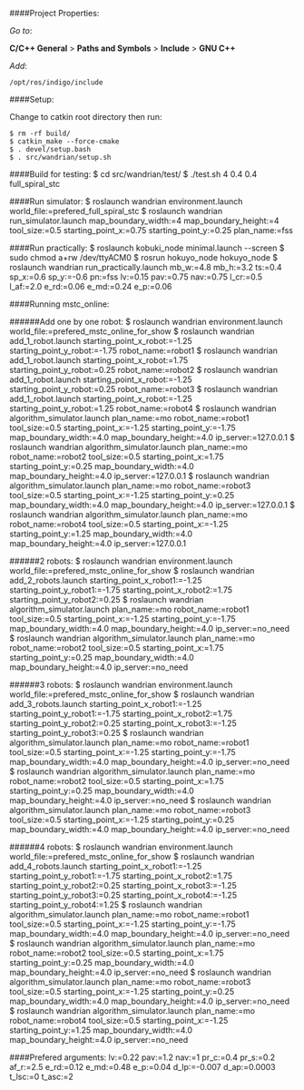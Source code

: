 ####Project Properties:


_Go to_: 

__C/C++ General__ > __Paths and Symbols__ > __Include__ > __GNU C++__

_Add_:

 `/opt/ros/indigo/include`
 
####Setup:

Change to catkin root directory then run:

    $ rm -rf build/
    $ catkin_make --force-cmake
    $ . devel/setup.bash
    $ . src/wandrian/setup.sh

####Build for testing:
    $ cd src/wandrian/test/
    $ ./test.sh 4 0.4 0.4 full_spiral_stc

####Run simulator:
    $ roslaunch wandrian environment.launch world_file:=prefered_full_spiral_stc
    $ roslaunch wandrian run_simulator.launch map_boundary_width:=4 map_boundary_height:=4 tool_size:=0.5 starting_point_x:=0.75 starting_point_y:=0.25 plan_name:=fss

####Run practically:
    $ roslaunch kobuki_node minimal.launch --screen
    $ sudo chmod a+rw /dev/ttyACM0
    $ rosrun hokuyo_node hokuyo_node
    $ roslaunch wandrian run_practically.launch mb_w:=4.8 mb_h:=3.2 ts:=0.4 sp_x:=0.6 sp_y:=-0.6 pn:=fss lv:=0.15 pav:=0.75 nav:=0.75 l_cr:=0.5 l_af:=2.0 e_rd:=0.06 e_md:=0.24 e_p:=0.06

####Running mstc_online:

######Add one by one robot:
    $ roslaunch wandrian environment.launch world_file:=prefered_mstc_online_for_show
    $ roslaunch wandrian add_1_robot.launch starting_point_x_robot:=-1.25 starting_point_y_robot:=-1.75 robot_name:=robot1
    $ roslaunch wandrian add_1_robot.launch starting_point_x_robot:=1.75 starting_point_y_robot:=0.25 robot_name:=robot2
    $ roslaunch wandrian add_1_robot.launch starting_point_x_robot:=-1.25 starting_point_y_robot:=0.25 robot_name:=robot3
    $ roslaunch wandrian add_1_robot.launch starting_point_x_robot:=-1.25 starting_point_y_robot:=1.25 robot_name:=robot4
    $ roslaunch wandrian algorithm_simulator.launch plan_name:=mo robot_name:=robot1 tool_size:=0.5 starting_point_x:=-1.25 starting_point_y:=-1.75 map_boundary_width:=4.0 map_boundary_height:=4.0 ip_server:=127.0.0.1
    $ roslaunch wandrian algorithm_simulator.launch plan_name:=mo robot_name:=robot2 tool_size:=0.5 starting_point_x:=1.75 starting_point_y:=0.25 map_boundary_width:=4.0 map_boundary_height:=4.0 ip_server:=127.0.0.1
    $ roslaunch wandrian algorithm_simulator.launch plan_name:=mo robot_name:=robot3 tool_size:=0.5 starting_point_x:=-1.25 starting_point_y:=0.25 map_boundary_width:=4.0 map_boundary_height:=4.0 ip_server:=127.0.0.1
    $ roslaunch wandrian algorithm_simulator.launch plan_name:=mo robot_name:=robot4 tool_size:=0.5 starting_point_x:=-1.25 starting_point_y:=1.25 map_boundary_width:=4.0 map_boundary_height:=4.0 ip_server:=127.0.0.1

######2 robots:
    $ roslaunch wandrian environment.launch world_file:=prefered_mstc_online_for_show
    $ roslaunch wandrian add_2_robots.launch starting_point_x_robot1:=-1.25 starting_point_y_robot1:=-1.75 starting_point_x_robot2:=1.75 starting_point_y_robot2:=0.25
    $ roslaunch wandrian algorithm_simulator.launch plan_name:=mo robot_name:=robot1 tool_size:=0.5 starting_point_x:=-1.25 starting_point_y:=-1.75 map_boundary_width:=4.0 map_boundary_height:=4.0 ip_server:=no_need
    $ roslaunch wandrian algorithm_simulator.launch plan_name:=mo robot_name:=robot2 tool_size:=0.5 starting_point_x:=1.75 starting_point_y:=0.25 map_boundary_width:=4.0 map_boundary_height:=4.0 ip_server:=no_need

######3 robots:
    $ roslaunch wandrian environment.launch world_file:=prefered_mstc_online_for_show
    $ roslaunch wandrian add_3_robots.launch starting_point_x_robot1:=-1.25 starting_point_y_robot1:=-1.75 starting_point_x_robot2:=1.75 starting_point_y_robot2:=0.25 starting_point_x_robot3:=-1.25 starting_point_y_robot3:=0.25
    $ roslaunch wandrian algorithm_simulator.launch plan_name:=mo robot_name:=robot1 tool_size:=0.5 starting_point_x:=-1.25 starting_point_y:=-1.75 map_boundary_width:=4.0 map_boundary_height:=4.0 ip_server:=no_need
    $ roslaunch wandrian algorithm_simulator.launch plan_name:=mo robot_name:=robot2 tool_size:=0.5 starting_point_x:=1.75 starting_point_y:=0.25 map_boundary_width:=4.0 map_boundary_height:=4.0 ip_server:=no_need
    $ roslaunch wandrian algorithm_simulator.launch plan_name:=mo robot_name:=robot3 tool_size:=0.5 starting_point_x:=-1.25 starting_point_y:=0.25 map_boundary_width:=4.0 map_boundary_height:=4.0 ip_server:=no_need

######4 robots:
    $ roslaunch wandrian environment.launch world_file:=prefered_mstc_online_for_show
    $ roslaunch wandrian add_4_robots.launch starting_point_x_robot1:=-1.25 starting_point_y_robot1:=-1.75 starting_point_x_robot2:=1.75 starting_point_y_robot2:=0.25 starting_point_x_robot3:=-1.25 starting_point_y_robot3:=0.25 starting_point_x_robot4:=-1.25 starting_point_y_robot4:=1.25
    $ roslaunch wandrian algorithm_simulator.launch plan_name:=mo robot_name:=robot1 tool_size:=0.5 starting_point_x:=-1.25 starting_point_y:=-1.75 map_boundary_width:=4.0 map_boundary_height:=4.0 ip_server:=no_need
    $ roslaunch wandrian algorithm_simulator.launch plan_name:=mo robot_name:=robot2 tool_size:=0.5 starting_point_x:=1.75 starting_point_y:=0.25 map_boundary_width:=4.0 map_boundary_height:=4.0 ip_server:=no_need
    $ roslaunch wandrian algorithm_simulator.launch plan_name:=mo robot_name:=robot3 tool_size:=0.5 starting_point_x:=-1.25 starting_point_y:=0.25 map_boundary_width:=4.0 map_boundary_height:=4.0 ip_server:=no_need
    $ roslaunch wandrian algorithm_simulator.launch plan_name:=mo robot_name:=robot4 tool_size:=0.5 starting_point_x:=-1.25 starting_point_y:=1.25 map_boundary_width:=4.0 map_boundary_height:=4.0 ip_server:=no_need

####Prefered arguments:
    lv:=0.22 pav:=1.2 nav:=1 pr_c:=0.4 pr_s:=0.2 af_r:=2.5 e_rd:=0.12 e_md:=0.48 e_p:=0.04 d_lp:=-0.007 d_ap:=0.0003 t_lsc:=0 t_asc:=2
